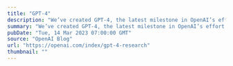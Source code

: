 ```yaml
---
title: "GPT-4"
description: "We’ve created GPT-4, the latest milestone in OpenAI’s effort in scaling up deep learning. GPT-4 is a large multimodal model (accepting image and text inputs, emitting text outputs) that, while less capable than humans in many real-world scenarios, exhibits human-level performance on various professional and academic benchmarks."
summary: "We’ve created GPT-4, the latest milestone in OpenAI’s effort in scaling up deep learning. GPT-4 is a large multimodal model (accepting image and text inputs, emitting text outputs) that, while less capable than humans in many real-world scenarios, exhibits human-level performance on various professional and academic benchmarks."
pubDate: "Tue, 14 Mar 2023 07:00:00 GMT"
source: "OpenAI Blog"
url: "https://openai.com/index/gpt-4-research"
thumbnail: ""
---
```


